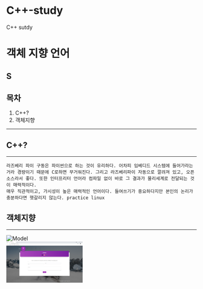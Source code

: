 # C++-study
C++ sutdy
# 객체 지향 언어
S
--------------
## 목차 <br>
1. C++?
2. 객체지향
------------------
## C++?
--------------
~~~
라즈베리 파이 구동은 파이썬으로 하는 것이 유리하다. 어차피 임베디드 시스템에 들어가라는 거라 경량이기 때문에 C로하면 무거워진다. 그리고 라즈베리파이 자동으로 깔려져 있고, 오픈 소스라서 좋다. 또한 인터프리터 언어라 컴파일 없이 바로 그 결과가 물리세계로 전달되는 것이 매력적이다.
매우 직관적이고, 가시성이 높은 매력적인 언어이다. 들여쓰기가 중요하다지만 본인의 논리가 충분하다면 헷갈리지 않는다. practice linux
~~~
## 객체지향
------------
![Model](https://github.com/ochestra365/StudyAspNet21/tree/main/BasicMVCModel2/MyPortpolioWeb/Models "Model")<br>
<img src="https://github.com/ochestra365/StudyAspNet21/blob/main/BasicMVCModel2/MyPortpolioWeb/Image_for_Git_hub/%EC%BB%A8%ED%83%9D.png" width="40%" height="30%" ><br>
<br>
